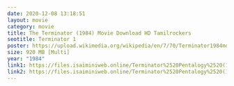 ```yaml
---
date: 2020-12-08 13:18:51
layout: movie
category: movie
title: The Terminator (1984) Movie Download HD Tamilrockers
seotitle: Terminator 1
poster: https://upload.wikimedia.org/wikipedia/en/7/70/Terminator1984movieposter.jpg
size: 920 MB [Multi]
year: "1984"
link1: https://files.isaiminiweb.online/Terminator%2520Pentalogy%2520(1984%2520to%25202015)/(Telegram%2520%40isaiminidownload)%2520%2520-%2520Terminator%2520(1984)%5B720p%2520-%2520BDRip%2520-%2520%5BTamil%2520%2B%2520Hindi%2520%2B%2520Eng%5D.mkv?rootId=0AN9zhQ1hps-9Uk9PVA
link2: https://files.isaiminiweb.online/Terminator%2520Pentalogy%2520(1984%2520to%25202015)/(Telegram%2520%40isaiminidownload)%2520%2520-%2520Terminator%2520(1984)%5B720p%2520-%2520BDRip%2520-%2520%5BTamil%2520%2B%2520Hindi%2520%2B%2520Eng%5D.mkv?rootId=0AN9zhQ1hps-9Uk9PVA
---
```

